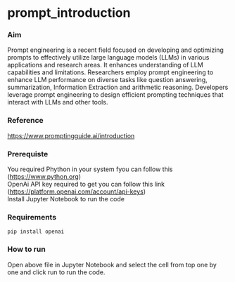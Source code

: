 # prompt_introduction

### Aim
Prompt engineering is a recent field focused on developing and optimizing prompts to effectively utilize large language models (LLMs) in various applications and research areas. It enhances understanding of LLM capabilities and limitations. Researchers employ prompt engineering to enhance LLM performance on diverse tasks like question answering, summarization, Information Extraction and arithmetic reasoning. Developers leverage prompt engineering to design efficient prompting techniques that interact with LLMs and other tools.

### Reference 
https://www.promptingguide.ai/introduction

### Prerequiste
You required Phython in your system fyou can follow this (https://www.python.org)<br/>
OpenAi API key required to get you can follow this link (https://platform.openai.com/account/api-keys)<br/>
Install Jupyter Notebook to run the code

### Requirements
`pip install openai`<br/>

### How to run
Open above file in Jupyter Notebook and select the cell from top one by one and click run to run the code.
